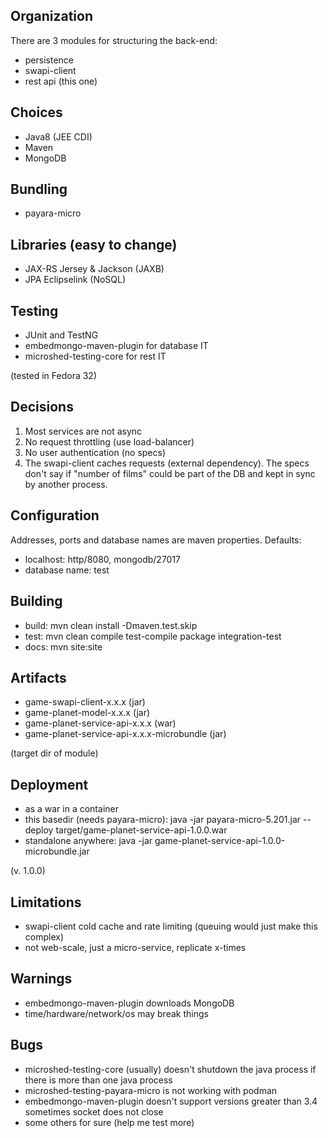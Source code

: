 
## Organization

There are 3 modules for structuring the back-end:

- persistence
- swapi-client
- rest api (this one)

## Choices

- Java8 (JEE CDI)
- Maven
- MongoDB

## Bundling

- payara-micro

## Libraries (easy to change)

- JAX-RS Jersey & Jackson (JAXB)
- JPA Eclipselink (NoSQL)

## Testing

- JUnit and TestNG
- embedmongo-maven-plugin for database IT
- microshed-testing-core for rest IT

(tested in Fedora 32)

## Decisions

1. Most services are not async
2. No request throttling (use load-balancer)
3. No user authentication (no specs)
4. The swapi-client caches requests (external dependency).
   The specs don't say if "number of films" could be
   part of the DB and kept in sync by another process.

## Configuration

Addresses, ports and database names are maven properties. Defaults:

- localhost: http/8080, mongodb/27017
- database name: test

## Building

- build: mvn clean install -Dmaven.test.skip
- test: mvn clean compile test-compile package integration-test
- docs: mvn site:site

## Artifacts

- game-swapi-client-x.x.x (jar)
- game-planet-model-x.x.x (jar)
- game-planet-service-api-x.x.x (war)
- game-planet-service-api-x.x.x-microbundle (jar)

(target dir of module)

## Deployment

- as a war in a container
- this basedir (needs payara-micro): java -jar payara-micro-5.201.jar --deploy target/game-planet-service-api-1.0.0.war
- standalone anywhere: java -jar game-planet-service-api-1.0.0-microbundle.jar 

(v. 1.0.0)

## Limitations

- swapi-client cold cache and rate limiting
  (queuing would just make this complex)
- not web-scale, just a micro-service, replicate x-times 
 
## Warnings

- embedmongo-maven-plugin downloads MongoDB
- time/hardware/network/os may break things

## Bugs

- microshed-testing-core (usually) doesn't shutdown the java process if there is more than one java process
- microshed-testing-payara-micro is not working with podman
- embedmongo-maven-plugin doesn't support versions greater than 3.4
  sometimes socket does not close
- some others for sure (help me test more)

